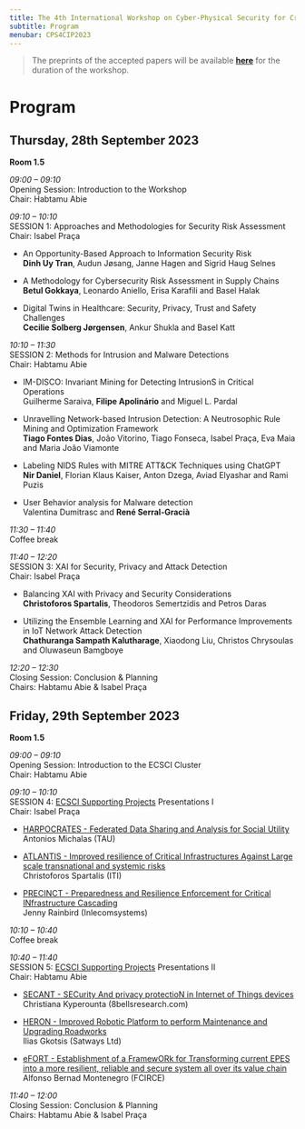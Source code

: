 ```yaml
---
title: The 4th International Workshop on Cyber-Physical Security for Critical Infrastructures Protection (CPS4CIP 2023)
subtitle: Program
menubar: CPS4CIP2023
---
```


<blockquote>
  The preprints of the accepted papers will be available <b><a href="https://drive.google.com/drive/folders/1K-aKNVNkDscVl23SZ_3zPJNKGEW_zRxN">here</a></b> for the duration of the workshop.
</blockquote>

# Program
## Thursday, 28th September 2023

**Room 1.5**

*09:00 – 09:10*<br />
Opening Session: Introduction to the Workshop<br />
Chair: Habtamu Abie

*09:10 – 10:10*<br />
SESSION 1: Approaches and Methodologies for Security Risk Assessment<br />
Chair: Isabel Praça

- An Opportunity-Based Approach to Information Security Risk<br />
  **Dinh Uy Tran**, Audun Jøsang, Janne Hagen and Sigrid Haug Selnes

- A Methodology for Cybersecurity Risk Assessment in Supply Chains<br />
  **Betul Gokkaya**, Leonardo Aniello, Erisa Karafili and Basel Halak

- Digital Twins in Healthcare: Security, Privacy, Trust and Safety Challenges<br />
  **Cecilie Solberg Jørgensen**, Ankur Shukla and Basel Katt

*10:10 – 11:30*<br />
SESSION 2: Methods for Intrusion and Malware Detections<br />
Chair: Habtamu Abie

- IM-DISCO: Invariant Mining for Detecting IntrusionS in Critical Operations<br />
  Guilherme Saraiva, **Filipe Apolinário** and Miguel L. Pardal

- Unravelling Network-based Intrusion Detection: A Neutrosophic Rule Mining and Optimization Framework<br />
  **Tiago Fontes Dias**, João Vitorino, Tiago Fonseca, Isabel Praça, Eva Maia and Maria João Viamonte

- Labeling NIDS Rules with MITRE ATT&CK Techniques using ChatGPT<br />
  **Nir Daniel**, Florian Klaus Kaiser, Anton Dzega, Aviad Elyashar and Rami Puzis

- User Behavior analysis for Malware detection<br />
  Valentina Dumitrasc and **René Serral-Gracià**

*11:30 – 11:40*<br />
Coffee break

*11:40 – 12:20*<br />
SESSION 3: XAI for Security, Privacy and Attack Detection<br />
Chair: Isabel Praça

- Balancing XAI with Privacy and Security Considerations<br />
  **Christoforos Spartalis**, Theodoros Semertzidis and Petros Daras

- Utilizing the Ensemble Learning and XAI for Performance Improvements in IoT Network Attack Detection<br />
  **Chathuranga Sampath Kalutharage**, Xiaodong Liu, Christos Chrysoulas and Oluwaseun Bamgboye

*12:20 – 12:30*<br />
Closing Session: Conclusion & Planning<br />
Chairs: Habtamu Abie & Isabel Praça

## Friday, 29th September 2023

**Room 1.5**

*09:00 – 09:10*<br />
Opening Session: Introduction to the ECSCI Cluster<br />
Chair: Habtamu Abie

*09:10 – 10:10*<br />
SESSION 4: [ECSCI Supporting Projects](https://www.finsec-project.eu/ecsci) Presentations I<br />
Chair: Isabel Praça

- [HARPOCRATES - Federated Data Sharing and Analysis for Social Utility](https://harpocrates-project.eu/)<br />
  Antonios Michalas (TAU)

- [ATLANTIS - Improved resilience of Critical Infrastructures Against Large scale transnational and systemic risks](https://www.atlantis-horizon.eu/)<br />
  Christoforos Spartalis (ITI)

- [PRECINCT - Preparedness and Resilience Enforcement for Critical INfrastructure Cascading](https://www.precinct.info/en/)<br />
  Jenny Rainbird (Inlecomsystems)

*10:10 – 10:40*<br />
Coffee break

*10:40 – 11:40*<br />
SESSION 5: [ECSCI Supporting Projects](https://www.finsec-project.eu/ecsci) Presentations II<br />
Chair: Habtamu Abie

- [SECANT - SECurity And privacy protectioN in Internet of Things devices](https://secant-project.eu/)<br />
  Christiana Kyperounta (8bellsresearch.com)

- [HERON - Improved Robotic Platform to perform Maintenance and Upgrading Roadworks](https://www.heron-h2020.eu/)<br />
  Ilias Gkotsis (Satways Ltd)

- [eFORT - Establishment of a FramewORk for Transforming current EPES into a more resilient, reliable and secure system all over its value chain](https://efort-project.eu/)<br />
  Alfonso Bernad Montenegro (FCIRCE)

*11:40 – 12:00*<br />
Closing Session: Conclusion & Planning<br />
Chairs: Habtamu Abie & Isabel Praça